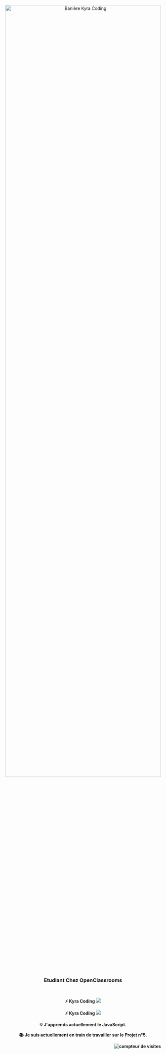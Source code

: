 <!--**kyra110/kyra110** is a ✨ _special_ ✨ repository because its `README.md` (this file) appears on your GitHub profile.--!>

<div align =center>
   <img  alt="Banière Kyra Coding" width="100%" height="80%" src="https://pbs.twimg.com/profile_banners/1625870697263235072/1697567030/600x200" />
   <br/> 
<div/>
   
<h3 align="center">Etudiant Chez OpenClassrooms</h3>

<br/>

<div align="center">
  <strong>
   <p>  
     ⚡ Kyra Coding
     <a href="https://www.youtube.com/channel/UCcs9j6AZWBkrfuLz9W8tknA" target="_blank">
     <img src="https://img.shields.io/badge/YouTube-FF0000?style=for-the-badge&logo=youtube&logoColor=white" target="_blank" />
     </a>
   </p>
   <p>
   ⚡ Kyra Coding
   <a href="https://www.tiktok.com/@kyra.coding" target="_blank">
   <img src="https://img.shields.io/badge/TikTok-000000?style=for-the-badge&logo=tiktok&logoColor=white" target="_blank" />
   </a>
   </p>
   
<strong/>
   <p>💡 J'apprends actuellement le JavaScript.</p>
   <p>📚 Je suis actuellement en train de travailler sur le Projet n°5. </p>
</div>

<img alt="compteur de visites" align="right" src="https://visitor-badge.laobi.icu/badge?page_id=kyra110.kyra110" />
<br/>
 



